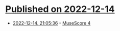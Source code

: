 # [Published on 2022-12-14](index.md)

* [2022-12-14, 21:05:36](https://news.ycombinator.com/item?id=33990543) - [MuseScore 4](https://musescore.org/en/4.0)

